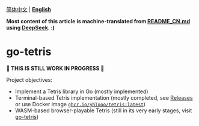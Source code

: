 [简体中文](README_CN.md) | **[English](README.md)**

**Most content of this article is machine-translated from [README_CN.md](README_CN.md) using [DeepSeek](https://www.deepseek.com/). :)**

# go-tetris

**🚧 THIS IS STILL WORK IN PROGRESS 🚧**

Project objectives:

- Implement a Tetris library in Go (mostly implemented)
- Terminal-based Tetris implementation (mostly completed, see [Releases](https://github.com/yhlooo/scaf/releases) or use Docker image [`ghcr.io/yhlooo/tetris:latest`](https://github.com/yhlooo/tetris/pkgs/container/tetris))
- WASM-based browser-playable Tetris (still in its very early stages, visit [go-tetris](https://yhlooo.github.io/go-tetris/))

